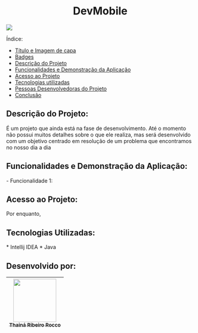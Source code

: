 <h1 align="center"> DevMobile </h1>

<p>
 <img loading="lazy" src="http://img.shields.io/static/v1?label=STATUS&message=EM%20DESENVOLVIMENTO&color=GREEN&style=for-the-badge"/>
</p>

Índice:
* [Título e Imagem de capa](#Título-e-Imagem-de-capa)
* [Badges](#badges)
* [Descrição do Projeto](#descrição-do-projeto)
* [Funcionalidades e Demonstração da Aplicação](#funcionalidades-e-demonstração-da-aplicação)
* [Acesso ao Projeto](#acesso-ao-projeto)
* [Tecnologias utilizadas](#tecnologias-utilizadas)
* [Pessoas Desenvolvedoras do Projeto](#pessoas-desenvolvedoras)
* [Conclusão](#conclusão)

<h2> Descrição do Projeto: </h2>
<p>É um projeto que ainda está na fase de desenvolvimento. Até o momento não possui muitos detalhes sobre o que ele realiza, mas será desenvolvido com um objetivo centrado em resolução de um problema que encontramos no nosso dia a dia
</p>

<h2> Funcionalidades e Demonstração da Aplicação: </h2>
- Funcionalidade 1: 

<h2> Acesso ao Projeto: </h2>

<p>Por enquanto, </p>



<h2>Tecnologias Utilizadas: </h2>
 * Intellij IDEA
 * Java
 
<h2> Desenvolvido por: </h2>

| [<img loading="lazy" src="https://github.com/ThRibR/DevMobile/assets/159657768/7865cf15-8624-431b-8a3e-587872a76b3d" width=115><br><sub>Thainá Ribeiro Rocco</sub>](https://github.com/ThRibR) |
| :---: |
  
